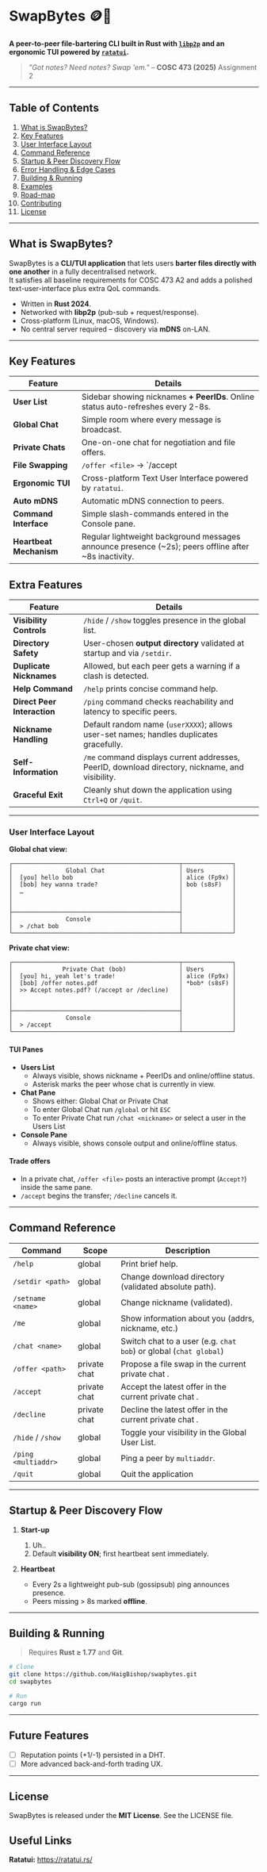 # SwapBytes 🪙📁

**A peer-to-peer file-bartering CLI built in Rust with [`libp2p`](https://libp2p.io) and an ergonomic TUI powered by [`ratatui`](https://github.com/ratatui-org/ratatui).**

> _"Got notes? Need notes? Swap 'em."_ – **COSC 473 (2025)** Assignment 2

---

## Table of Contents
1. [What is SwapBytes?](#what-is-swapbytes)
2. [Key Features](#key-features)
3. [User Interface Layout](#user-interface-layout)
4. [Command Reference](#command-reference)
5. [Startup & Peer Discovery Flow](#startup--peer-discovery-flow)
6. [Error Handling & Edge Cases](#error-handling--edge-cases)
7. [Building & Running](#building--running)
8. [Examples](#examples)
9. [Road-map](#road-map)
10. [Contributing](#contributing)
11. [License](#license)

---

## What is SwapBytes?

SwapBytes is a **CLI/TUI application** that lets users **barter files directly with one another** in a fully decentralised network.  
It satisfies all baseline requirements for COSC 473 A2 and adds a polished text-user-interface plus extra QoL commands.

- Written in **Rust 2024**.
- Networked with **libp2p** (pub-sub + request/response).
- Cross-platform (Linux, macOS, Windows).
- No central server required – discovery via **mDNS** on-LAN.

---

## Key Features

| Feature | Details |
|----------|---------|
| **User List** | Sidebar showing nicknames **+ PeerIDs**. Online status auto-refreshes every 2-8s. |
| **Global Chat** | Simple room where every message is broadcast. |
| **Private Chats** | One-on-one chat for negotiation and file offers. |
| **File Swapping** | `/offer <file>` → `/accept | /decline` → direct transfer (max 100 MB). |
| **Ergonomic TUI** | Cross-platform Text User Interface powered by `ratatui`. |
| **Auto mDNS** | Automatic mDNS connection to peers. |
| **Command Interface** | Simple slash-commands entered in the Console pane. |
| **Heartbeat Mechanism** | Regular lightweight background messages announce presence (~2s); peers offline after ~8s inactivity. |

## Extra Features

| Feature | Details |
|----------|---------|
| **Visibility Controls** | `/hide` / `/show` toggles presence in the global list. |
| **Directory Safety** | User-chosen **output directory** validated at startup and via `/setdir`. |
| **Duplicate Nicknames** | Allowed, but each peer gets a warning if a clash is detected. |
| **Help Command** | `/help` prints concise command help. |
| **Direct Peer Interaction** | `/ping` command checks reachability and latency to specific peers. |
| **Nickname Handling** | Default random name (`userXXXX`); allows user-set names; handles duplicates gracefully. |
| **Self-Information** | `/me` command displays current addresses, PeerID, download directory, nickname, and visibility. |
| **Graceful Exit** | Cleanly shut down the application using `Ctrl+Q` or `/quit`. |


---

### User Interface Layout  

**Global chat view:**
```
┌───────────────────────────────────────────────┬──────────────┐
│               Global Chat                     │ Users        │
│  [you] hello bob                              │ alice (Fp9x) │
│  [bob] hey wanna trade?                       │ bob (s8sF)   │
│  …                                            │              │
│                                               │              │
│                                               │              │
├───────────────────────────────────────────────┤              │
│               Console                         │              │
│  > /chat bob                                  │              │
└───────────────────────────────────────────────┴──────────────┘
```
**Private chat view:**

```
┌───────────────────────────────────────────────┬──────────────┐
│              Private Chat (bob)               │ Users        │
│  [you] hi, yeah let's trade!                  │ alice (Fp9x) │
│  [bob] /offer notes.pdf                       │ *bob* (s8sF) │
│  >> Accept notes.pdf? (/accept or /decline)   │              │
│                                               │              │
│                                               │              │
├───────────────────────────────────────────────┤              │
│               Console                         │              │
│  > /accept                                    │              │
└───────────────────────────────────────────────┴──────────────┘
```

#### TUI Panes
- **Users List** 
    - Always visible, shows nickname + PeerIDs and online/offline status.  
    - Asterisk marks the peer whose chat is currently in view.
- **Chat Pane**
    - Shows either: Global Chat or Private Chat
    - To enter Global Chat run `/global` or hit `ESC`
    - To enter Private Chat run `/chat <nickname>` or select a user in the Users List
- **Console Pane**
    - Always visible, shows console output and online/offline status. 

#### Trade offers
- In a private chat, `/offer <file>` posts an interactive prompt (`Accept?`) inside the same pane.  
- `/accept` begins the transfer; `/decline` cancels it.



---

## Command Reference

| Command | Scope | Description |
|---------|-------|-------------|
| `/help` | global | Print brief help. |
| `/setdir <path>` | global | Change download directory (validated absolute path). |
| `/setname <name>` | global | Change nickname (validated). |
| `/me`           | global       | Show information about you (addrs, nickname, etc.) |
| `/chat <name>` | global | Switch chat to a user (e.g. `chat bob`) or global (`chat global`) |
| `/offer <path>` | private chat | Propose a file swap in the current private chat . |
| `/accept` | private chat | Accept the latest offer in the current private chat . |
| `/decline` | private chat | Decline the latest offer in the current private chat . |
| `/hide` / `/show` | global | Toggle your visibility in the Global User List. |
| `/ping <multiaddr>` | global | Ping a peer by `multiaddr`. |
| `/quit`           | global       | Quit the application    |

---

## Startup & Peer Discovery Flow

1. **Start-up**  
   1. Uh..
   2. Default **visibility ON**; first heartbeat sent immediately.

2. **Heartbeat**  
   - Every 2s a lightweight pub-sub (gossipsub) ping announces presence.  
   - Peers missing > 8s marked **offline**.


---

## Building & Running

> Requires **Rust ≥ 1.77** and **Git**.

```bash
# Clone
git clone https://github.com/HaigBishop/swapbytes.git
cd swapbytes

# Run
cargo run
```

---

## Future Features

- [ ] Reputation points (+1/-1) persisted in a DHT.
- [ ] More advanced back-and-forth trading UX.

---

## License

SwapBytes is released under the **MIT License**. See the LICENSE file.


## Useful Links
**Ratatui:** https://ratatui.rs/

